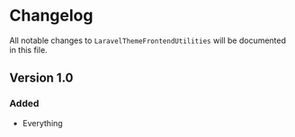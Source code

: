 # Changelog

All notable changes to `LaravelThemeFrontendUtilities` will be documented in this file.

## Version 1.0

### Added
- Everything
